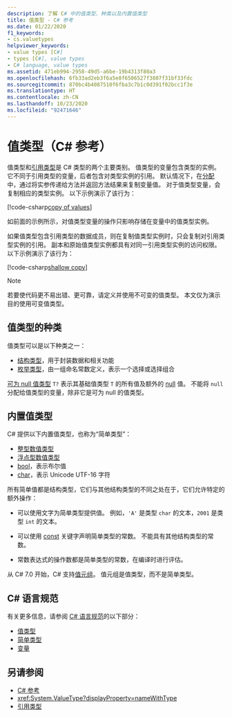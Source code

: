 ```yaml
---
description: 了解 C# 中的值类型、种类以及内置值类型
title: 值类型 - C# 参考
ms.date: 01/22/2020
f1_keywords:
- cs.valuetypes
helpviewer_keywords:
- value types [C#]
- types [C#], value types
- C# language, value types
ms.assetid: 471eb994-2958-49d5-a6be-19b4313f80a3
ms.openlocfilehash: 6fb33ad2eb3f6a5e8f6506527f3807f31bf33fdc
ms.sourcegitcommit: 870bc4b4087510f6fba3c7b1c0d391f02bcc1f3e
ms.translationtype: HT
ms.contentlocale: zh-CN
ms.lasthandoff: 10/23/2020
ms.locfileid: "92471646"
---
```

# <a name="value-types-c-reference"></a>值类型（C# 参考）

值类型和[引用类型](../keywords/reference-types.md)是 C# 类型的两个主要类别。 值类型的变量包含类型的实例。 它不同于引用类型的变量，后者包含对类型实例的引用。 默认情况下，在[分配](../operators/assignment-operator.md)中，通过将实参传递给方法并返回方法结果来复制变量值。 对于值类型变量，会复制相应的类型实例。 以下示例演示了该行为：

[!code-csharp[copy of values](snippets/shared/ValueTypes.cs#ValueTypeCopied)]

如前面的示例所示，对值类型变量的操作只影响存储在变量中的值类型实例。

如果值类型包含引用类型的数据成员，则在复制值类型实例时，只会复制对引用类型实例的引用。 副本和原始值类型实例都具有对同一引用类型实例的访问权限。 以下示例演示了该行为：

[!code-csharp[shallow copy](snippets/shared/ValueTypes.cs#ShallowCopy)]

> [!NOTE]
> 若要使代码更不易出错、更可靠，请定义并使用不可变的值类型。 本文仅为演示目的使用可变值类型。

## <a name="kinds-of-value-types"></a>值类型的种类

值类型可以是以下种类之一：

- [结构类型](struct.md)，用于封装数据和相关功能
- [枚举类型](enum.md)，由一组命名常数定义，表示一个选择或选择组合

[可为 null 值类型](nullable-value-types.md) `T?` 表示其基础值类型 `T` 的所有值及额外的 [null](../keywords/null.md) 值。 不能将 `null` 分配给值类型的变量，除非它是可为 null 的值类型。

## <a name="built-in-value-types"></a>内置值类型

C# 提供以下内置值类型，也称为“简单类型”：

- [整型数值类型](integral-numeric-types.md)
- [浮点型数值类型](floating-point-numeric-types.md)
- [bool](bool.md)，表示布尔值
- [char](char.md)，表示 Unicode UTF-16 字符

所有简单值都是结构类型，它们与其他结构类型的不同之处在于，它们允许特定的额外操作：

- 可以使用文字为简单类型提供值。 例如，`'A'` 是类型 `char` 的文本，`2001` 是类型 `int` 的文本。

- 可以使用 [const](../keywords/const.md) 关键字声明简单类型的常数。 不能具有其他结构类型的常数。

- 常数表达式的操作数都是简单类型的常数，在编译时进行评估。

从 C# 7.0 开始，C# 支持[值元组](value-tuples.md)。 值元组是值类型，而不是简单类型。

## <a name="c-language-specification"></a>C# 语言规范

有关更多信息，请参阅 [C# 语言规范](~/_csharplang/spec/introduction.md)的以下部分：

- [值类型](~/_csharplang/spec/types.md#value-types)
- [简单类型](~/_csharplang/spec/types.md#simple-types)
- [变量](~/_csharplang/spec/variables.md)

## <a name="see-also"></a>另请参阅

- [C# 参考](../index.md)
- <xref:System.ValueType?displayProperty=nameWithType>
- [引用类型](../keywords/reference-types.md)
